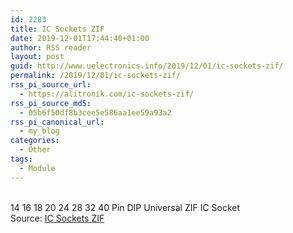 ```yaml
---
id: 2283
title: IC Sockets ZIF
date: 2019-12-01T17:44:40+01:00
author: RSS reader
layout: post
guid: http://www.uelectronics.info/2019/12/01/ic-sockets-zif/
permalink: /2019/12/01/ic-sockets-zif/
rss_pi_source_url:
  - https://alitronik.com/ic-sockets-zif/
rss_pi_source_md5:
  - 05b6f50df8b3cee5e586aa1ee59a93a2
rss_pi_canonical_url:
  - my_blog
categories:
  - Other
tags:
  - Module
---
```

</p> 

&#13;  
14 16 18 20 24 28 32 40 Pin DIP Universal ZIF IC Socket&#13;  
Source: <a href="https://alitronik.com/ic-sockets-zif/" target="_blank" rel="noopener noreferrer">IC Sockets ZIF</a>

</body></html>